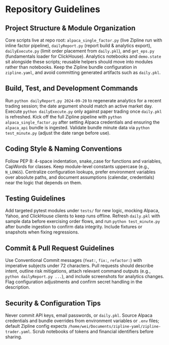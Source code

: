 # Repository Guidelines

## Project Structure & Module Organization
Core scripts live at repo root: `alpaca_single_factor.py` (live Zipline run with inline factor pipeline), `dailyReport.py` (report build & analytics export), `dailyExecute.py` (limit order placement from `daily.pkl`), and `get_eps.py` (fundamentals loader for ClickHouse). Analytics notebooks and `demo.state` sit alongside these scripts; reusable helpers should move into modules rather than notebooks. Keep the Zipline bundle configuration in `zipline.yaml`, and avoid committing generated artifacts such as `daily.pkl`.

## Build, Test, and Development Commands
Run `python dailyReport.py 2024-09-20` to regenerate analytics for a recent trading session; the date argument should match an active market day. Execute `python dailyExecute.py` only against paper trading once `daily.pkl` is refreshed. Kick off the full Zipline pipeline with `python alpaca_single_factor.py` after setting Alpaca credentials and ensuring the `alpaca_api` bundle is ingested. Validate bundle minute data via `python test_minute.py` (adjust the date range before use).

## Coding Style & Naming Conventions
Follow PEP 8: 4-space indentation, snake_case for functions and variables, CapWords for classes. Keep module-level constants uppercase (e.g., `N_LONGS`). Centralize configuration lookups, prefer environment variables over absolute paths, and document assumptions (calendar, credentials) near the logic that depends on them.

## Testing Guidelines
Add targeted pytest modules under `tests/` for new logic, mocking Alpaca, Yahoo, and ClickHouse clients to keep runs offline. Refresh `daily.pkl` with sample data before exercising order flows, and run `python test_minute.py` after bundle ingestion to confirm data integrity. Include fixtures or snapshots when fixing regressions.

## Commit & Pull Request Guidelines
Use Conventional Commit messages (`feat:`, `fix:`, `refactor:`) with imperative subjects under 72 characters. Pull requests should describe intent, outline risk mitigations, attach relevant command outputs (e.g., `python dailyReport.py ...`), and include screenshots for analytics changes. Flag configuration adjustments and confirm secret handling in the description.

## Security & Configuration Tips
Never commit API keys, email passwords, or `daily.pkl`. Source Alpaca credentials and bundle overrides from environment variables or `.env` files; default Zipline config expects `/home/wei/Documents/zipline-yaml/zipline-trader.yaml`. Scrub notebooks of tokens and financial identifiers before sharing.
